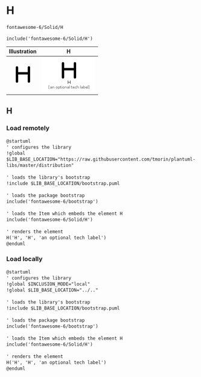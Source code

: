 # H


```text
fontawesome-6/Solid/H
```

```text
include('fontawesome-6/Solid/H')
```



| Illustration | H |
| :---: | :---: |
| ![illustration for Illustration](../../fontawesome-6/Solid/H.png) | ![illustration for H](../../fontawesome-6/Solid/H.Local.png) |




## H

### Load remotely
```plantuml
@startuml
' configures the library
!global $LIB_BASE_LOCATION="https://raw.githubusercontent.com/tmorin/plantuml-libs/master/distribution"

' loads the library's bootstrap
!include $LIB_BASE_LOCATION/bootstrap.puml

' loads the package bootstrap
include('fontawesome-6/bootstrap')

' loads the Item which embeds the element H
include('fontawesome-6/Solid/H')

' renders the element
H('H', 'H', 'an optional tech label')
@enduml
```

### Load locally
```plantuml
@startuml
' configures the library
!global $INCLUSION_MODE="local"
!global $LIB_BASE_LOCATION="../.."

' loads the library's bootstrap
!include $LIB_BASE_LOCATION/bootstrap.puml

' loads the package bootstrap
include('fontawesome-6/bootstrap')

' loads the Item which embeds the element H
include('fontawesome-6/Solid/H')

' renders the element
H('H', 'H', 'an optional tech label')
@enduml
```

